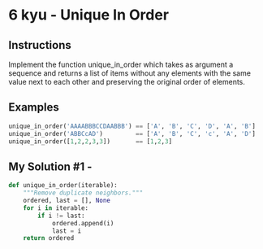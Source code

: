 # 6 kyu - Unique In Order
## Instructions
Implement the function unique_in_order which takes as argument a sequence and returns a list of items without any elements with the same value next to each other and preserving the original order of elements.

## Examples
```python
unique_in_order('AAAABBBCCDAABBB') == ['A', 'B', 'C', 'D', 'A', 'B']
unique_in_order('ABBCcAD')         == ['A', 'B', 'C', 'c', 'A', 'D']
unique_in_order([1,2,2,3,3])       == [1,2,3]
```

## My Solution #1 - 
```python
def unique_in_order(iterable):
    """Remove duplicate neighbors."""
    ordered, last = [], None
    for i in iterable:
        if i != last:
            ordered.append(i)
            last = i
    return ordered
```